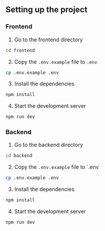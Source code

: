 ## Setting up the project

### Frontend

1. Go to the frontend directory

```bash
cd frontend
```

2. Copy the `.env.example` file to `.env`

```bash
cp .env.example .env
```

3. Install the dependencies

```bash
npm install
```

4. Start the development server

```bash
npm run dev
```

### Backend

1. Go to the backend directory

```bash
cd backend
```

2. Copy the `.env.example` file to `.env

```bash
cp .env.example .env
```

3. Install the dependencies

```bash
npm install
```

4. Start the development server

```bash
npm run dev
```
